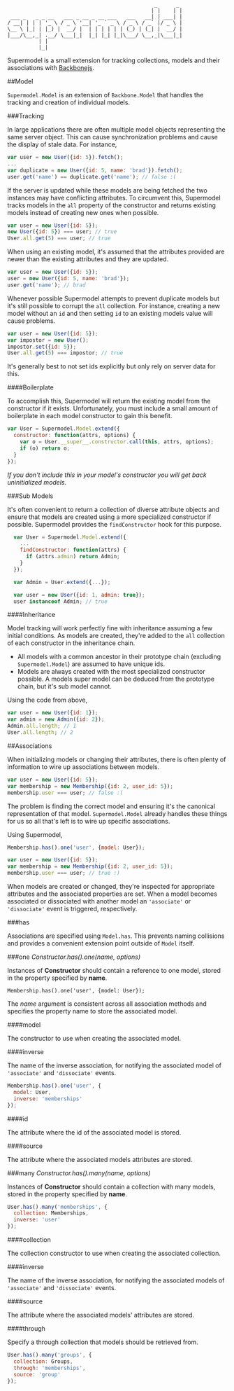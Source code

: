                                                    _      _
                                                  | |    | |
     ___ _   _ _ __   ___ _ __ _ __ ___   ___   __| | ___| |
    / __| | | | '_ \ / _ \ '__| '_ ` _ \ / _ \ / _` |/ _ \ |
    \__ \ |_| | |_) |  __/ |  | | | | | | (_) | (_| |  __/ |
    |___/\__,_| .__/ \___|_|  |_| |_| |_|\___/ \__,_|\___|_|
              | |
              |_|

Supermodel is a small extension for tracking collections, models and their
associations with [Backbonejs][backbone].

##Model

`Supermodel.Model` is an extension of `Backbone.Model` that handles the
tracking and creation of individual models.

###Tracking

In large applications there are often multiple model objects representing the
same server object.  This can cause synchronization problems and cause the
display of stale data.  For instance,

```javascript
var user = new User({id: 5}).fetch();
...
var duplicate = new User({id: 5, name: 'brad'}).fetch();
user.get('name') == duplicate.get('name'); // false :(
```

If the server is updated while these models are being fetched the two instances
may have conflicting attributes.  To circumvent this, Supermodel tracks models
in the `all` property of the constructor and returns existing models instead of
creating new ones when possible.

```javascript
var user = new User({id: 5});
new User({id: 5}) === user; // true
User.all.get(5) === user; // true
```

When using an existing model, it's assumed that the attributes provided are
newer than the existing attributes and they are updated.

```javascript
var user = new User({id: 5});
user = new User({id: 5, name: 'brad'});
user.get('name'); // brad
```

Whenever possible Supermodel attempts to prevent duplicate models but it's
still possible to corrupt the `all` collection.  For instance, creating a new
model without an `id` and then setting `id` to an existing models value will
cause problems.

```javascript
var user = new User({id: 5});
var impostor = new User();
impostor.set({id: 5});
User.all.get(5) === impostor; // true
```

It's generally best to not set ids explicitly but only rely on server data for
this.

####Boilerplate

To accomplish this, Supermodel will return the existing model from the
constructor if it exists.  Unfortunately, you must include a small amount of
boilerplate in each model constructor to gain this benefit.

```javascript
var User = Supermodel.Model.extend({
  constructor: function(attrs, options) {
    var o = User.__super__.constructor.call(this, attrs, options);
    if (o) return o;
  }
});
```

*If you don't include this in your model's constructor you will get back
uninitialized models.*

###Sub Models

It's often convenient to return a collection of diverse attribute objects and
ensure that models are created using a more specialized constructor if
possible.  Supermodel provides the `findConstructor` hook for this purpose.

```javascript
  var User = Supermodel.Model.extend({
    ...
    findConstructor: function(attrs) {
      if (attrs.admin) return Admin;
    }
  });

  var Admin = User.extend({...});

  var user = new User({id: 1, admin: true});
  user instanceof Admin; // true
```

####Inheritance

Model tracking will work perfectly fine with inheritance assuming a few initial
conditions.  As models are created, they're added to the `all` collection of
each constructor in the inheritance chain.

* All models with a common ancestor in their prototype chain
  (excluding `Supermodel.Model`) are assumed to have unique ids.
* Models are always created with the most specialized constructor possible.
  A models super model can be deduced from the prototype chain, but it's sub
  model cannot.

Using the code from above,

```javascript
var user = new User({id: 1});
var admin = new Admin({id: 2});
Admin.all.length; // 1
User.all.length; // 2
```

##Associations

When initializing models or changing their attributes, there is often plenty of
information to wire up associations between models.

```javascript
var user = new User({id: 5});
var membership = new Membership({id: 2, user_id: 5});
membership.user === user; // false :(
```

The problem is finding the correct model and ensuring it's the canonical
representation of that model.  `Supermodel.Model` already handles these things
for us so all that's left is to wire up specific associations.

Using Supermodel,

```javascript
Membership.has().one('user', {model: User});

var user = new User({id: 5});
var membership = new Membership({id: 2, user_id: 5});
membership.user === user; // true :)
```

When models are created or changed, they're inspected for appropriate
attributes and the associated properties are set.  When a model becomes
associated or dissociated with another model an `'associate'` or `'dissociate'`
event is triggered, respectively.

###has

Associations are specified using `Model.has`.  This prevents naming collisions
and provides a convenient extension point outside of `Model` itself.

###one *Constructor.has().one(name, options)*

Instances of **Constructor** should contain a reference to one model, stored
in the property specified by **name**.

```
Membership.has().one('user', {model: User});
```

The *name* argument is consistent across all association methods and specifies
the property name to store the associated model.

####model

The constructor to use when creating the associated model.

####inverse

The name of the inverse association, for notifying the associated model of
`'associate'` and `'dissociate'` events.

```javascript
Membership.has().one('user', {
  model: User,
  inverse: 'memberships'
});
```

####id

The attribute where the id of the associated model is stored.

####source

The attribute where the associated models attributes are stored.

###many *Constructor.has().many(name, options)*

Instances of **Constructor** should contain a collection with many models,
stored in the property specified by **name**.

```javascript
User.has().many('memberships', {
  collection: Memberships,
  inverse: 'user'
});
```

####collection

The collection constructor to use when creating the associated collection.

####inverse

The name of the inverse association, for notifying the associated models of
`'associate'` and `'dissociate'` events.

####source

The attribute where the associated models' attributes are stored.

####through

Specify a through collection that models should be retrieved from.

```javascript
User.has().many('groups', {
  collection: Groups,
  through: 'memberships',
  source: 'group'
});
```

[backbone]: http://backbonejs.org
